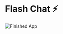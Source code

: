 


# Flash Chat ⚡️

![Finished App](https://github.com/londonappbrewery/Images/blob/master/flash_chat_flutter_demo.gif)



